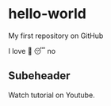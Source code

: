# hello-world

My first repository on GitHub

I love 🍕 😴 no

## Subeheader

Watch tutorial on Youtube.
